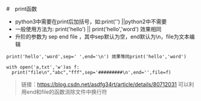 #　print函数
- python3中需要在print后加括号，如:print('')    ||python2中不需要
- 一般使用方法为: print('hello')  || print('hello','word')  效果相同
- 升阶的参数为  sep  end  file ，其中sep默认为空，end默认为\n，file为文本编辑
``` 
print('hello','word',sep=' ',end='\n') 效果等同print('hello','word') 
```
```
with open('a,txt','w')as f:
  print("file\n","abc","fff",sep='#########\n',end='',file=f)
```
> 链接：https://blog.csdn.net/asdfg34rt/article/details/80712031
可以利用end和file的函数消除文件中换行符
